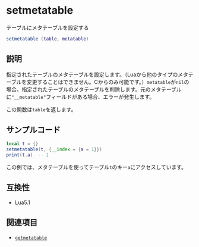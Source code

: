 # setmetatable

テーブルにメタテーブルを設定する

```lua
setmetatable (table, metatable)
```

## 説明

指定されたテーブルのメタテーブルを設定します。（Luaから他のタイプのメタテーブルを変更することはできません。Cからのみ可能です。）`metatable`が`nil`の場合、指定されたテーブルのメタテーブルを削除します。元のメタテーブルに`"__metatable"`フィールドがある場合、エラーが発生します。

この関数は`table`を返します。

## サンプルコード

```lua
local t = {}
setmetatable(t, {__index = {a = 1}})
print(t.a)  -- 1
```

この例では、メタテーブルを使ってテーブル`t`のキー`a`にアクセスしています。

## 互換性

- Lua5.1

## 関連項目

- [`getmetatable`](getmetatable.md)